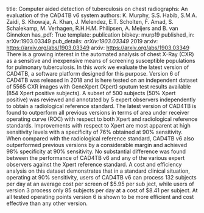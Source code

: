 title: Computer aided detection of tuberculosis on chest radiographs: An evaluation of the CAD4TB v6 system
authors: K. Murphy, S.S. Habib, S.M.A. Zaidi, S. Khowaja, A. Khan, J. Melendez, E.T. Scholten, F. Amad, S. Schalekamp, M. Verhagen, R.H.H.M. Philipsen, A. Meijers and B. van Ginneken
has_pdf: True
template: publication
bibkey: murp19
published_in: arXiv:1903.03349
pub_details: <i>arXiv:1903.03349</i> 2019
arxiv: https://arxiv.org/abs/1903.03349
arxiv: https://arxiv.org/abs/1903.03349
There is a growing interest in the automated analysis of chest X-Ray (CXR) as a sensitive and inexpensive means of screening susceptible populations for pulmonary tuberculosis. In this work we evaluate the latest version of CAD4TB, a software platform designed for this purpose. Version 6 of CAD4TB was released in 2018 and is here tested on an independent dataset of 5565 CXR images with GeneXpert (Xpert) sputum test results available (854 Xpert positive subjects). A subset of 500 subjects (50% Xpert positive) was reviewed and annotated by 5 expert observers independently to obtain a radiological reference standard. The latest version of CAD4TB is found to outperform all previous versions in terms of area under receiver operating curve (ROC) with respect to both Xpert and radiological reference standards. Improvements with respect to Xpert are most apparent at high sensitivity levels with a specificity of 76% obtained at 90% sensitivity. When compared with the radiological reference standard, CAD4TB v6 also outperformed previous versions by a considerable margin and achieved 98% specificity at 90% sensitivity. No substantial difference was found between the performance of CAD4TB v6 and any of the various expert observers against the Xpert reference standard. A cost and efficiency analysis on this dataset demonstrates that in a standard clinical situation, operating at 90% sensitivity, users of CAD4TB v6 can process 132 subjects per day at an average cost per screen of \$5.95 per sub ject, while users of version 3 process only 85 subjects per day at a cost of \$8.41 per subject. At all tested operating points version 6 is shown to be more efficient and cost effective than any other version.

